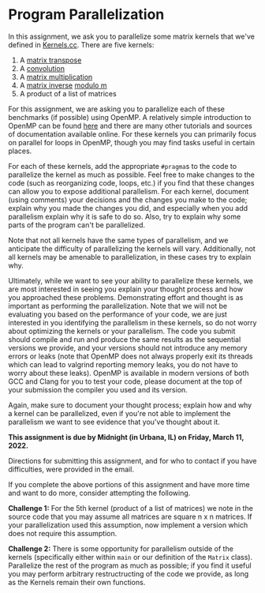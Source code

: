 # Program Parallelization
In this assignment, we ask you to parallelize some matrix kernels that we've
defined in [Kernels.cc](./Kernels.cc). There are five kernels:

1. A [matrix transpose](https://en.wikipedia.org/wiki/Transpose)
2. A [convolution](https://en.wikipedia.org/wiki/Kernel_(image_processing))
3. A [matrix multiplication](https://en.wikipedia.org/wiki/Matrix_multiplication)
4. A [matrix inverse](https://en.wikipedia.org/wiki/Invertible_matrix) [modulo m](https://en.wikipedia.org/wiki/Modular_arithmetic)
5. A product of a list of matrices

For this assignment, we are asking you to parallelize each of these benchmarks
(if possible) using OpenMP.
A relatively simple introduction to OpenMP can be found [here](https://medium.com/swlh/introduction-to-the-openmp-with-c-and-some-integrals-approximation-a7f03e9ebb65)
and there are many other tutorials and sources of documentation available
online.
For these kernels you can primarily focus on parallel for loops in OpenMP,
though you may find tasks useful in certain places.

For each of these kernels, add the appropriate `#pragma`s to the code to
parallelize the kernel as much as possible.
Feel free to make changes to the code (such as reorganizing code, loops, etc.)
if you find that these changes can allow you to expose additional parallelism.
For each kernel, document (using comments) your decisions and the changes you
make to the code; explain why you made the changes you did, and especially when
you add parallelism explain why it is safe to do so.
Also, try to explain why some parts of the program can't be parallelized.

Note that not all kernels have the same types of parallelism, and we anticipate
the difficulty of parallelizing the kernels will vary.
Additionally, not all kernels may be amenable to parallelization, in these
cases try to explain why.

Ultimately, while we want to see your ability to parallelize these kernels, we
are most interested in seeing you explain your thought process and how you
approached these problems.
Demonstrating effort and thought is as important as performing the
parallelization.
Note that we will not be evaluating you based on the performance of your code,
we are just interested in you identifying the parallelism in these kernels, so
do not worry about optimizing the kernels or your parallelism.
The code you submit should compile and run and produce the same results as the
sequential versions we provide, and your versions should not introduce any
memory errors or leaks (note that OpenMP does not always properly exit its
threads which can lead to valgrind reporting memory leaks, you do not have to
worry about these leaks).
OpenMP is available in modern versions of both GCC and Clang for you to test
your code, please document at the top of your submission the compiler you used
and its version.

Again, make sure to document your thought process; explain how and why a kernel
can be parallelized, even if you're not able to implement the parallelism we
want to see evidence that you've thought about it.

**This assignment is due by Midnight (in Urbana, IL) on Friday, March 11,
2022.**

Directions for submitting this assignment, and for who to contact if you have
difficulties, were provided in the email.

If you complete the above portions of this assignment and have more time and
want to do more, consider attempting the following.

**Challenge 1:** For the 5th kernel (product of a list of matrices) we note in
the source code that you may assume all matrices are square n x n matrices. If
your parallelization used this assumption, now implement a version which does
not require this assumption.

**Challenge 2:** There is some opportunity for parallelism outside of the
kernels (specifically either within `main` or our definition of the `Matrix`
class). Parallelize the rest of the program as much as possible; if you find
it useful you may perform arbitrary restructructing of the code we provide, as
long as the Kernels remain their own functions.
